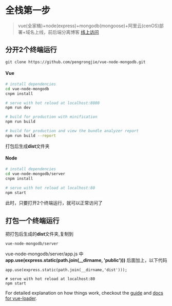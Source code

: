 # 全栈第一步

> vue(全家桶)+node(express)+mongodb(mongoose)+阿里云(cenOS)部署+域名上线，前后端分离博客
> [线上访问](http://pengrongjie.com/)
## 分开2个终端运行
```
git clone https://github.com/pengrongjie/vue-node-mongodb.git
```
#### Vue
``` bash
# install dependencies
cd vue-node-mongodb
cnpm install

# serve with hot reload at localhost:8080
npm run dev

# build for production with minification
npm run build

# build for production and view the bundle analyzer report
npm run build --report
```
打包后生成**dist**文件夹
#### Node
``` bash
# install dependencies
cd vue-node-mongodb/server
cnpm install

# serve with hot reload at localhost:80
npm start
```
此时，只要打开2个终端运行，就可以正常访问了

## 打包一个终端运行
把打包后生成的**dist**文件夹,复制到
```
vue-node-mongodb/server
```
vue-node-mongodb/server/app.js 中 **app.use(express.static(path.join(__dirname, 'public')))** 后面加上，以下代码
```
app.use(express.static(path.join(__dirname,'dist')));
```
```
# serve with hot reload at localhost:80
npm start
```
For detailed explanation on how things work, checkout the [guide](http://vuejs-templates.github.io/webpack/) and [docs for vue-loader](http://vuejs.github.io/vue-loader).
